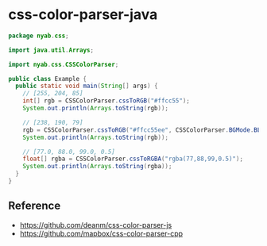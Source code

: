 # css-color-parser-java

```java
package nyab.css;

import java.util.Arrays;

import nyab.css.CSSColorParser;

public class Example {
  public static void main(String[] args) {
    // [255, 204, 85]
    int[] rgb = CSSColorParser.cssToRGB("#ffcc55");
    System.out.println(Arrays.toString(rgb));

    // [238, 190, 79]
    rgb = CSSColorParser.cssToRGB("#ffcc55ee", CSSColorParser.BGMode.BLACK);
    System.out.println(Arrays.toString(rgb));

    // [77.0, 88.0, 99.0, 0.5]
    float[] rgba = CSSColorParser.cssToRGBA("rgba(77,88,99,0.5)");
    System.out.println(Arrays.toString(rgba));
  }
}
```

## Reference

- https://github.com/deanm/css-color-parser-js
- https://github.com/mapbox/css-color-parser-cpp